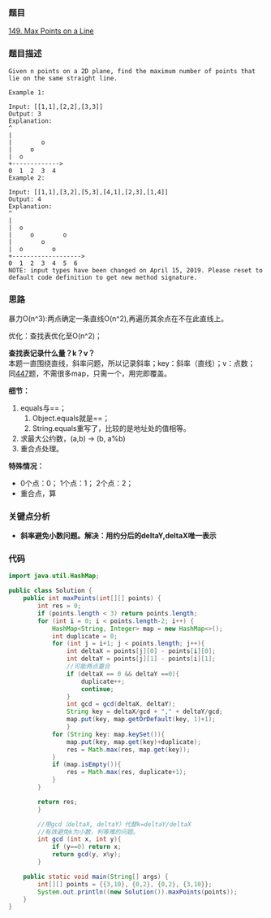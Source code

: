 ### 题目
[149. Max Points on a Line](https://leetcode.com/problems/max-points-on-a-line/)

### 题目描述
```
Given n points on a 2D plane, find the maximum number of points that lie on the same straight line.

Example 1:

Input: [[1,1],[2,2],[3,3]]
Output: 3
Explanation:
^
|
|        o
|     o
|  o  
+------------->
0  1  2  3  4
Example 2:

Input: [[1,1],[3,2],[5,3],[4,1],[2,3],[1,4]]
Output: 4
Explanation:
^
|
|  o
|     o        o
|        o
|  o        o
+------------------->
0  1  2  3  4  5  6
NOTE: input types have been changed on April 15, 2019. Please reset to default code definition to get new method signature.
```

### 思路
暴力O(n^3):两点确定一条直线O(n^2),再遍历其余点在不在此直线上。

优化：查找表优化至O(n^2)；

**查找表记录什么量？k？v？**  
本题一直围绕直线，斜率问题，所以记录斜率；key：斜率（直线）；v：点数；  
同[447](https://github.com/zhangbotong/LeetCode/blob/master/problems/2.%20Hash-Table/447.%20Number%20of%20Boomerangs%EF%BC%88%E5%9B%9E%E6%97%8B%E9%95%96%EF%BC%89.md)题，不需很多map，只需一个，用完即覆盖。

**细节：**

1. equals与==；
	1. Object.equals就是==；
	2. String.equals重写了，比较的是地址处的值相等。
2. 求最大公约数，(a,b) -> (b, a%b)
3. 重合点处理。

**特殊情况：**

* 0个点：0； 1个点：1； 2个点：2；
* 重合点，算

### 关键点分析

* **斜率避免小数问题。解决：用约分后的deltaY,deltaX唯一表示**

### 代码
```java
import java.util.HashMap;

public class Solution {
    public int maxPoints(int[][] points) {
        int res = 0;
        if (points.length < 3) return points.length;
        for (int i = 0; i < points.length-2; i++) {
            HashMap<String, Integer> map = new HashMap<>();
            int duplicate = 0;
            for (int j = i+1; j < points.length; j++){
                int deltaX = points[j][0] - points[i][0];
                int deltaY = points[j][1] - points[i][1];
                //可能两点重合
                if (deltaX == 0 && deltaY ==0){
                    duplicate++;
                    continue;
                }
                int gcd = gcd(deltaX, deltaY);
                String key = deltaX/gcd + "," + deltaY/gcd;
                map.put(key, map.getOrDefault(key, 1)+1);
                }
            for (String key: map.keySet()){
                map.put(key, map.get(key)+duplicate);
                res = Math.max(res, map.get(key));
            }
            if (map.isEmpty()){
                res = Math.max(res, duplicate+1);
            }
        }

        return res;
        }

        //用gcd（deltaX, deltaY）代替k=deltaY/deltaX
        //有效避免k为小数，判等难的问题。
        int gcd (int x, int y){
            if (y==0) return x;
            return gcd(y, x%y);
        }

    public static void main(String[] args) {
        int[][] points = {{3,10}, {0,2}, {0,2}, {3,10}};
        System.out.println((new Solution()).maxPoints(points));
    }
}

```